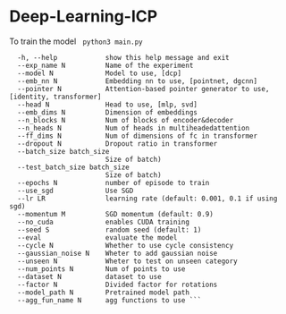 # Deep-Learning-ICP
To train the model &nbsp;
``` python3 main.py ```
``` optional arguments:
  -h, --help            show this help message and exit
  --exp_name N          Name of the experiment
  --model N             Model to use, [dcp]
  --emb_nn N            Embedding nn to use, [pointnet, dgcnn]
  --pointer N           Attention-based pointer generator to use, [identity, transformer]
  --head N              Head to use, [mlp, svd]
  --emb_dims N          Dimension of embeddings
  --n_blocks N          Num of blocks of encoder&decoder
  --n_heads N           Num of heads in multiheadedattention
  --ff_dims N           Num of dimensions of fc in transformer
  --dropout N           Dropout ratio in transformer
  --batch_size batch_size
                        Size of batch)
  --test_batch_size batch_size
                        Size of batch)
  --epochs N            number of episode to train
  --use_sgd             Use SGD
  --lr LR               learning rate (default: 0.001, 0.1 if using sgd)
  --momentum M          SGD momentum (default: 0.9)
  --no_cuda             enables CUDA training
  --seed S              random seed (default: 1)
  --eval                evaluate the model
  --cycle N             Whether to use cycle consistency
  --gaussian_noise N    Wheter to add gaussian noise
  --unseen N            Wheter to test on unseen category
  --num_points N        Num of points to use
  --dataset N           dataset to use
  --factor N            Divided factor for rotations
  --model_path N        Pretrained model path
  --agg_fun_name N      agg functions to use ```
